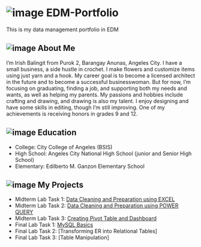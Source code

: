 # ![image](https://github.com/user-attachments/assets/da0ca54d-2145-42ca-9759-4366760ce7a5) EDM-Portfolio 

This is my data management portfolio in EDM
## ![image](https://github.com/user-attachments/assets/60ae8ba7-ad41-486e-b5b7-500c69babfe6) About Me
I’m Irish Balingit from Purok 2, Barangay Anunas, Angeles City. I have a small business, a side hustle in crochet. I make flowers and customize items using just yarn and a hook. My career goal is to become a licensed architect in the future and to become a successful businesswoman. But for now, I’m focusing on graduating, finding a job, and supporting both my needs and wants, as well as helping my parents. My passions and hobbies include crafting and drawing, and drawing is also my talent. I enjoy designing and have some skills in editing, though I’m still improving. One of my achievements is receiving honors in grades 9 and 12.
## ![image](https://github.com/user-attachments/assets/5f0e5487-7a2a-4a9c-8373-9a60f35b38da) Education
- College: City College of Angeles (BSIS)
- High School: Angeles City National High School (junior and Senior High School)
- Elementary: Edilberto M. Ganzon Elementary School
## ![image](https://github.com/user-attachments/assets/c1d74895-e5ac-4f72-aa51-d79d3b1657cd) My Projects
- Midterm Lab Task 1: [Data Cleaning and Preparation using EXCEL](https://github.com/IrishBalingit/README.md/blob/main/Midterm%20Task%201/task1.md)
- Midterm Lab Task 2: [Data Cleaning and Preparation using POWER QUERY](https://github.com/IrishBalingit/README.md/blob/main/Midterm%20task%202/task2.md)
- Midterm Lab Task 3: [Creating Pivot Table and Dashboard](https://github.com/IrishBalingit/README.md/blob/main/Midterm%20Task%203/task3.md)
- Final Lab Task 1: [MySQL Basics](https://github.com/IrishBalingit/README.md/blob/main/Final%20Task1/README.md)
- Final Lab Task 2: [Transforming ER into Relational Tables]
- Final Lab Task 3: [Table Manipulation]
